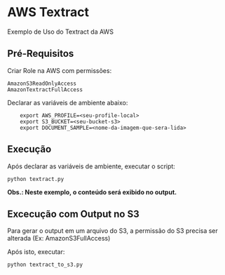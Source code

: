 # AWS Textract
Exemplo de Uso do Textract da AWS

## Pré-Requisitos
Criar Role na AWS com permissões:

    AmazonS3ReadOnlyAccess
    AmazonTextractFullAccess

Declarar as variáveis de ambiente abaixo:

        export AWS_PROFILE=<seu-profile-local>
        export S3_BUCKET=<seu-bucket-s3>
        export DOCUMENT_SAMPLE=<nome-da-imagem-que-sera-lida>

## Execução
Após declarar as variáveis de ambiente, executar o script:

    python textract.py

**Obs.: Neste exemplo, o conteúdo será exibido no output.**

## Excecução com Output no S3

Para gerar o output em um arquivo do S3, a permissão do S3 precisa ser alterada (Ex: AmazonS3FullAccess)

Após isto, executar:

    python textract_to_s3.py